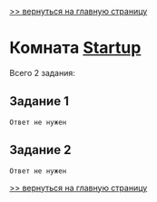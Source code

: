 [>> вернуться на главную страницу](https://github.com/BEPb/tryhackme/blob/master/README.md)

# Комната [Startup]() 

Всего 2 задания:
## Задание 1

```commandline
Ответ не нужен
```

## Задание 2

```commandline
Ответ не нужен
```

[>> вернуться на главную страницу](https://github.com/BEPb/tryhackme/blob/master/README.md)